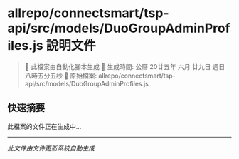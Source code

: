 # allrepo/connectsmart/tsp-api/src/models/DuoGroupAdminProfiles.js 說明文件

> 🚧 此檔案由自動化腳本生成
> 📅 生成時間: 公曆 20廿五年 六月 廿九日 週日 八時五分五秒
> 📂 原始檔案: allrepo/connectsmart/tsp-api/src/models/DuoGroupAdminProfiles.js

## 快速摘要
此檔案的文件正在生成中...

<!-- 實際使用時，這裡會是 Claude Code 生成的完整文件內容 -->

---
*此文件由文件更新系統自動生成*
